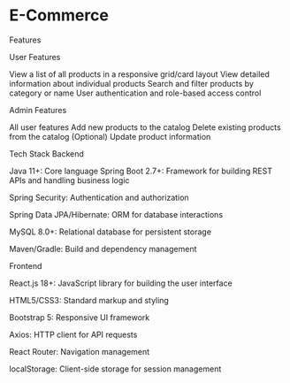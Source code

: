 # E-Commerce

Features

User Features

View a list of all products in a responsive grid/card layout
View detailed information about individual products
Search and filter products by category or name
User authentication and role-based access control

Admin Features

All user features
Add new products to the catalog
Delete existing products from the catalog
(Optional) Update product information

Tech Stack
Backend

Java 11+: Core language
Spring Boot 2.7+: Framework for building REST APIs and handling business logic

Spring Security: Authentication and authorization

Spring Data JPA/Hibernate: ORM for database interactions

MySQL 8.0+: Relational database for persistent storage

Maven/Gradle: Build and dependency management

Frontend

React.js 18+: JavaScript library for building the user interface

HTML5/CSS3: Standard markup and styling

Bootstrap 5: Responsive UI framework

Axios: HTTP client for API requests

React Router: Navigation management

localStorage: Client-side storage for session management
